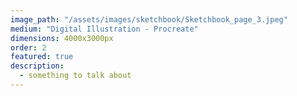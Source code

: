 ```yaml
---
image_path: "/assets/images/sketchbook/Sketchbook_page_3.jpeg"
medium: "Digital Illustration - Procreate"
dimensions: 4000x3000px 
order: 2
featured: true
description:
  - something to talk about 
---
```


